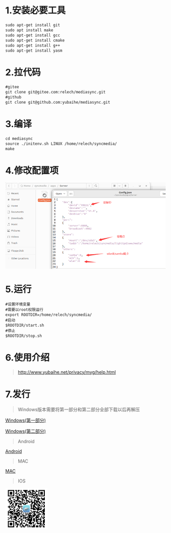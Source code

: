 # 1.安装必要工具

```shell
sudo apt-get install git
sudo apt install make
sudo apt-get install gcc
sudo apt-get install cmake
sudo apt-get install g++
sudo apt-get install yasm 
```

# 2.拉代码

```shell
#gitee
git clone git@gitee.com:relech/mediasync.git
#github
git clone git@github.com:yubaihe/mediasync.git
```

# 3.编译

```
cd mediasync
source ./initenv.sh LINUX /home/relech/syncmedia/
make
```

# 4.修改配置项

![](./config.png)

# 5.运行

```shell
#设置环境变量
#需要以root权限运行
export ROOTDIR=/home/relech/syncmedia/
#启动
$ROOTDIR/start.sh
#停止
$ROOTDIR/stop.sh
```

# 6.使用介绍

> http://www.yubaihe.net/privacy/myg/help.html

# 7.发行

> Windows版本需要将第一部分和第二部分全部下载以后再解压

[Windows(第一部分)](./Release/MediaSyncSetup.zip.001 "点击下载windows安装程序第一部分")

[Windows(第二部分)](./Release/MediaSyncSetup.zip.002 "点击下载windows安装程序第二部分")

> Android

[Android](./Release/MediaSync.apk "点击下载Android安装程序")

> MAC

[MAC](https://apps.apple.com/cn/app/%E7%BE%8E%E4%BA%BF%E6%A0%BC/id6444566528)

> IOS

<img src="./ios.png" align="left" />